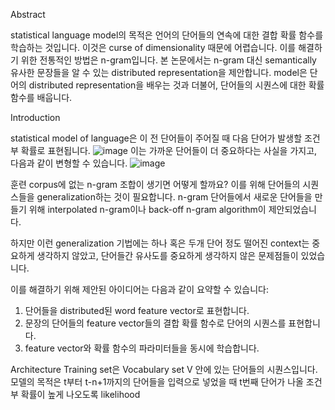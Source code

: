 Abstract

statistical language model의 목적은 언어의 단어들의 연속에 대한 결합 확률 함수를 학습하는 것입니다. 이것은 curse of dimensionality 때문에 어렵습니다. 이를 해결하기 위한 전통적인 방법은 n-gram입니다. 본 논문에서는 n-gram 대신 semantically 유사한 문장들을 알 수 있는 distributed representation을 제안합니다. model은 단어의 distributed representation을 배우는 것과 더불어, 단어들의 시퀀스에 대한 확률 함수를 배웁니다.

Introduction

statistical model of language은 이 전 단어들이 주어질 때 다음 단어가 발생할 조건부 확률로 표현됩니다.
![image](https://user-images.githubusercontent.com/11609881/113379600-e4fb4180-93b4-11eb-8349-3127a7e5be21.png)
이는 가까운 단어들이 더 중요하다는 사실을 가지고, 다음과 같이 변형할 수 있습니다.
![image](https://user-images.githubusercontent.com/11609881/113379680-1a079400-93b5-11eb-8a9f-ad748e46e339.png)

훈련 corpus에 없는 n-gram 조합이 생기면 어떻게 할까요? 이를 위해 단어들의 시퀀스들을 generalization하는 것이 필요합니다. n-gram 단어들에서 새로운 단어들을 만들기 위해 interpolated n-gram이나 back-off n-gram algorithm이 제안되었습니다.

하지만 이런 generalization 기법에는 하나 혹은 두개 단어 정도 떨어진 context는 중요하게 생각하지 않았고, 단어들간 유사도를 중요하게 생각하지 않은 문제점들이 있었습니다.

이를 해결하기 위해 제안된 아이디어는 다음과 같이 요약할 수 있습니다:
1. 단어들을 distributed된 word feature vector로 표현합니다.
2. 문장의 단어들의 feature vector들의 결합 확률 함수로 단어의 시퀀스를 표현합니다.
3. feature vector와 확률 함수의 파라미터들을 동시에 학습합니다.

Architecture
Training set은 Vocabulary set V 안에 있는 단어들의 시퀀스입니다. 모델의 목적은 t부터 t-n+1까지의 단어들을 입력으로 넣었을 때 t번째 단어가 나올 조건부 확률이 높게 나오도록 likelihood
<!--stackedit_data:
eyJoaXN0b3J5IjpbMTE2MzY2ODcyNCwtMjI4NTUwMjY2LC0xMD
A0Nzk4OTYsLTExNTIwMzQzNTldfQ==
-->